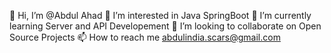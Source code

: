 👋 Hi, I’m @Abdul Ahad
👀 I’m interested in Java SpringBoot
🌱 I’m currently learning Server and API Developement
💞️ I’m looking to collaborate on Open Source Projects
📫 How to reach me abdulindia.scars@gmail.com

<!---
AhadScars/AhadScars is a ✨ special ✨ repository because its `README.md` (this file) appears on your GitHub profile.
You can click the Preview link to take a look at your changes.
--->

